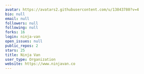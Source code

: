 ```yaml
---
avatar: https://avatars2.githubusercontent.com/u/13843780?v=4
bio: null
email: null
followers: null
following: null
forks: 16
login: ninja-van
open_issues: null
public_repos: 2
stars: 25
title: Ninja Van
user_type: Organization
website: https://www.ninjavan.co
---
```

